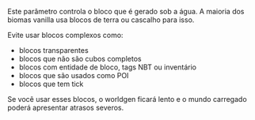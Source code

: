 Este parâmetro controla o bloco que é gerado sob a água. A maioria dos biomas vanilla usa blocos de terra ou cascalho para isso.

Evite usar blocos complexos como:

* blocos transparentes
* blocos que não são cubos completos
* blocos com entidade de bloco, tags NBT ou inventário
* blocos que são usados ​​como POI
* blocos que tem tick

Se você usar esses blocos, o worldgen ficará lento e o mundo carregado poderá apresentar atrasos severos.